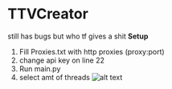 # TTVCreator
still has bugs but who tf gives a shit
**Setup**
1. Fill Proxies.txt with http proxies (proxy:port)
2. change api key on line 22
3. Run main.py
4. select amt of threads
![alt text](https://media.tenor.com/images/c78f273d8f6a182827a539302582adb6/tenor.gif)
